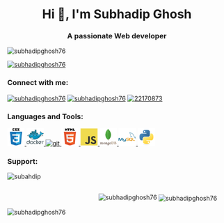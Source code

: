 <h1 align="center">Hi 👋, I'm Subhadip Ghosh</h1>
<h3 align="center">A passionate Web developer</h3>

<p align="left"> <img src="https://komarev.com/ghpvc/?username=subhadipghosh76&label=Profile%20views&color=0e75b6&style=flat" alt="subhadipghosh76" /> </p>

<p align="left"> <a href="https://github.com/ryo-ma/github-profile-trophy"><img src="https://github-profile-trophy.vercel.app/?username=subhadipghosh76" alt="subhadipghosh76" /></a> </p>

<h3 align="left">Connect with me:</h3>
<p align="left">
<a href="https://twitter.com/subhadipghosh76" target="blank"><img align="center" src="https://raw.githubusercontent.com/rahuldkjain/github-profile-readme-generator/master/src/images/icons/Social/twitter.svg" alt="subhadipghosh76" height="30" width="40" /></a>
<a href="https://linkedin.com/in/subhadipghosh76" target="blank"><img align="center" src="https://raw.githubusercontent.com/rahuldkjain/github-profile-readme-generator/master/src/images/icons/Social/linked-in-alt.svg" alt="subhadipghosh76" height="30" width="40" /></a>
<a href="https://stackoverflow.com/users/22170873" target="blank"><img align="center" src="https://raw.githubusercontent.com/rahuldkjain/github-profile-readme-generator/master/src/images/icons/Social/stack-overflow.svg" alt="22170873" height="30" width="40" /></a>
</p>

<h3 align="left">Languages and Tools:</h3>
<p align="left"> <a href="https://www.w3schools.com/css/" target="_blank" rel="noreferrer"> <img src="https://raw.githubusercontent.com/devicons/devicon/master/icons/css3/css3-original-wordmark.svg" alt="css3" width="40" height="40"/> </a> <a href="https://www.docker.com/" target="_blank" rel="noreferrer"> <img src="https://raw.githubusercontent.com/devicons/devicon/master/icons/docker/docker-original-wordmark.svg" alt="docker" width="40" height="40"/> </a> <a href="https://git-scm.com/" target="_blank" rel="noreferrer"> <img src="https://www.vectorlogo.zone/logos/git-scm/git-scm-icon.svg" alt="git" width="40" height="40"/> </a> <a href="https://www.w3.org/html/" target="_blank" rel="noreferrer"> <img src="https://raw.githubusercontent.com/devicons/devicon/master/icons/html5/html5-original-wordmark.svg" alt="html5" width="40" height="40"/> </a> <a href="https://developer.mozilla.org/en-US/docs/Web/JavaScript" target="_blank" rel="noreferrer"> <img src="https://raw.githubusercontent.com/devicons/devicon/master/icons/javascript/javascript-original.svg" alt="javascript" width="40" height="40"/> </a> <a href="https://www.mongodb.com/" target="_blank" rel="noreferrer"> <img src="https://raw.githubusercontent.com/devicons/devicon/master/icons/mongodb/mongodb-original-wordmark.svg" alt="mongodb" width="40" height="40"/> </a> <a href="https://www.mysql.com/" target="_blank" rel="noreferrer"> <img src="https://raw.githubusercontent.com/devicons/devicon/master/icons/mysql/mysql-original-wordmark.svg" alt="mysql" width="40" height="40"/> </a> <a href="https://www.python.org" target="_blank" rel="noreferrer"> <img src="https://raw.githubusercontent.com/devicons/devicon/master/icons/python/python-original.svg" alt="python" width="40" height="40"/> </a> </p>

<h3 align="left">Support:</h3>
<p><a href="https://www.buymeacoffee.com/subahdip"> <img align="left" src="https://cdn.buymeacoffee.com/buttons/v2/default-yellow.png" height="50" width="210" alt="subahdip" /></a></p><br><br>

<p><img align="left" src="https://github-readme-stats.vercel.app/api/top-langs?username=subhadipghosh76&show_icons=true&locale=en&layout=compact" alt="subhadipghosh76" /></p>

<p>&nbsp;<img align="center" src="https://github-readme-stats.vercel.app/api?username=subhadipghosh76&show_icons=true&locale=en" alt="subhadipghosh76" /></p>

<p><img align="center" src="https://github-readme-streak-stats.herokuapp.com/?user=subhadipghosh76&" alt="subhadipghosh76" /></p>

